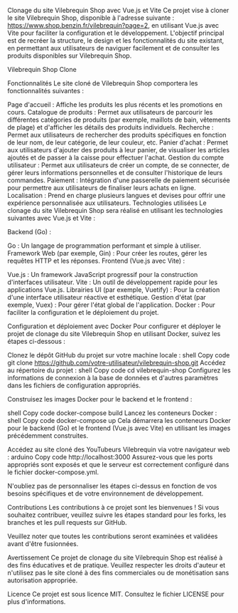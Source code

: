 Clonage du site Vilebrequin Shop avec Vue.js et Vite
Ce projet vise à cloner le site Vilebrequin Shop, disponible à l'adresse suivante : https://www.shop.benzin.fr/vilebrequin?page=2, en utilisant Vue.js avec Vite pour faciliter la configuration et le développement. L'objectif principal est de recréer la structure, le design et les fonctionnalités du site existant, en permettant aux utilisateurs de naviguer facilement et de consulter les produits disponibles sur Vilebrequin Shop.

Vilebrequin Shop Clone

Fonctionnalités
Le site cloné de Vilebrequin Shop comportera les fonctionnalités suivantes :

Page d'accueil : Affiche les produits les plus récents et les promotions en cours.
Catalogue de produits : Permet aux utilisateurs de parcourir les différentes catégories de produits (par exemple, maillots de bain, vêtements de plage) et d'afficher les détails des produits individuels.
Recherche : Permet aux utilisateurs de rechercher des produits spécifiques en fonction de leur nom, de leur catégorie, de leur couleur, etc.
Panier d'achat : Permet aux utilisateurs d'ajouter des produits à leur panier, de visualiser les articles ajoutés et de passer à la caisse pour effectuer l'achat.
Gestion du compte utilisateur : Permet aux utilisateurs de créer un compte, de se connecter, de gérer leurs informations personnelles et de consulter l'historique de leurs commandes.
Paiement : Intégration d'une passerelle de paiement sécurisée pour permettre aux utilisateurs de finaliser leurs achats en ligne.
Localisation : Prend en charge plusieurs langues et devises pour offrir une expérience personnalisée aux utilisateurs.
Technologies utilisées
Le clonage du site Vilebrequin Shop sera réalisé en utilisant les technologies suivantes avec Vue.js et Vite :

Backend (Go) :

Go : Un langage de programmation performant et simple à utiliser.
Framework Web (par exemple, Gin) : Pour créer les routes, gérer les requêtes HTTP et les réponses.
Frontend (Vue.js avec Vite) :

Vue.js : Un framework JavaScript progressif pour la construction d'interfaces utilisateur.
Vite : Un outil de développement rapide pour les applications Vue.js.
Librairies UI (par exemple, Vuetify) : Pour la création d'une interface utilisateur réactive et esthétique.
Gestion d'état (par exemple, Vuex) : Pour gérer l'état global de l'application.
Docker : Pour faciliter la configuration et le déploiement du projet.

Configuration et déploiement avec Docker
Pour configurer et déployer le projet de clonage du site Vilebrequin Shop en utilisant Docker, suivez les étapes ci-dessous :

Clonez le dépôt GitHub du projet sur votre machine locale :
shell
Copy code
git clone https://github.com/votre-utilisateur/vilebrequin-shop.git
Accédez au répertoire du projet :
shell
Copy code
cd vilebrequin-shop
Configurez les informations de connexion à la base de données et d'autres paramètres dans les fichiers de configuration appropriés.

Construisez les images Docker pour le backend et le frontend :

shell
Copy code
docker-compose build
Lancez les conteneurs Docker :
shell
Copy code
docker-compose up
Cela démarrera les conteneurs Docker pour le backend (Go) et le frontend (Vue.js avec Vite) en utilisant les images précédemment construites.

Accédez au site cloné des YouTubeurs Vilebrequin via votre navigateur web :
arduino
Copy code
http://localhost:3000
Assurez-vous que les ports appropriés sont exposés et que le serveur est correctement configuré dans le fichier docker-compose.yml.

N'oubliez pas de personnaliser les étapes ci-dessus en fonction de vos besoins spécifiques et de votre environnement de développement.

Contributions
Les contributions à ce projet sont les bienvenues ! Si vous souhaitez contribuer, veuillez suivre les étapes standard pour les forks, les branches et les pull requests sur GitHub.

Veuillez noter que toutes les contributions seront examinées et validées avant d'être fusionnées.

Avertissement
Ce projet de clonage du site Vilebrequin Shop est réalisé à des fins éducatives et de pratique. Veuillez respecter les droits d'auteur et n'utilisez pas le site cloné à des fins commerciales ou de monétisation sans autorisation appropriée.

Licence
Ce projet est sous licence MIT. Consultez le fichier LICENSE pour plus d'informations.
